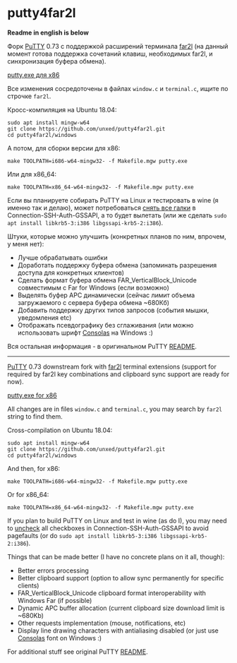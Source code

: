 # putty4far2l
**Readme in english is below**

Форк [PuTTY](https://www.chiark.greenend.org.uk/~sgtatham/putty/latest.html) 0.73 с поддержкой расширений терминала [far2l](https://github.com/elfmz/far2l) (на данный момент готова поддержка сочетаний клавиш, необходимых far2l, и синхронизация буфера обмена).

[putty.exe для x86](https://github.com/unxed/putty4far2l/raw/master/windows/putty.exe)

Все изменения сосредоточены в файлах `window.c` и `terminal.c`, ищите по строчке `far2l`.

Кросс-компиляция на Ubuntu 18.04:
```
sudo apt install mingw-w64
git clone https://github.com/unxed/putty4far2l.git
cd putty4far2l/windows
```

А потом, для сборки версии для x86:

`make TOOLPATH=i686-w64-mingw32- -f Makefile.mgw putty.exe`

Или для x86_64:

`make TOOLPATH=x86_64-w64-mingw32- -f Makefile.mgw putty.exe`

Если вы планируете собирать PuTTY на Linux и тестировать в wine (я именно так и делаю), может потребоваться [снять все галки](https://bugs.winehq.org/show_bug.cgi?id=48196) в Connection-SSH-Auth-GSSAPI, а то будет вылетать (или же сделать `sudo apt install libkrb5-3:i386 libgssapi-krb5-2:i386`).

Штуки, которые можно улучшить (конкретных планов по ним, впрочем, у меня нет):
- Лучше обрабатывать ошибки
- Доработать поддержку буфера обмена (запоминать разрешения доступа для конкретных клиентов)
- Сделать формат буфера обмена FAR_VerticalBlock_Unicode совместимым с Far for Windows (если возможно)
- Выделять буфер APC динамически (сейчас лимит объема загружаемого с сервера буфера обмена ~680Кб)
- Добавить поддержку других типов запросов (события мышки, уведомления etc)
- Отображать псевдографику без сглаживания (или можно использовать шрифт [Consolas](https://en.wikipedia.org/wiki/Consolas) на Windows :)

Вся остальная информация - в оригинальном PuTTY [README](https://github.com/unxed/putty4far2l/blob/master/README).

---

[PuTTY](https://www.chiark.greenend.org.uk/~sgtatham/putty/latest.html) 0.73 downstream fork with [far2l](https://github.com/elfmz/far2l) terminal
extensions (support for required by far2l key combinations and clipboard sync support are ready for now).

[putty.exe for x86](https://github.com/unxed/putty4far2l/raw/master/windows/putty.exe)

All changes are in files `window.c` and `terminal.c`, you may search by `far2l` string to find them.

Cross-compilation on Ubuntu 18.04:
```
sudo apt install mingw-w64
git clone https://github.com/unxed/putty4far2l.git
cd putty4far2l/windows
```

And then, for x86:

`make TOOLPATH=i686-w64-mingw32- -f Makefile.mgw putty.exe`

Or for x86_64:

`make TOOLPATH=x86_64-w64-mingw32- -f Makefile.mgw putty.exe`

If you plan to build PuTTY on Linux and test in wine (as do I), you may need to [uncheck](https://bugs.winehq.org/show_bug.cgi?id=48196) all checkboxes in Connection-SSH-Auth-GSSAPI to avoid pagefaults (or do `sudo apt install libkrb5-3:i386 libgssapi-krb5-2:i386`).

Things that can be made better (I have no concrete plans on it all, though):
- Better errors processing
- Better clipboard support (option to allow sync permanently for specific clients)
- FAR_VerticalBlock_Unicode clipboard format interoperability with Windows Far (if possible)
- Dynamic APC buffer allocation (current clipboard size download limit is ~680Kb)
- Other requests implementation (mouse, notifications, etc)
- Display line drawing characters with antialiasing disabled (or just use [Consolas](https://en.wikipedia.org/wiki/Consolas) font on Windows :)

For additional stuff see original PuTTY [README](https://github.com/unxed/putty4far2l/blob/master/README).

